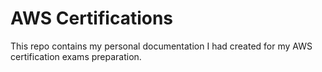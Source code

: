 # AWS Certifications

This repo contains my personal documentation I had created for my AWS certification exams preparation. 



